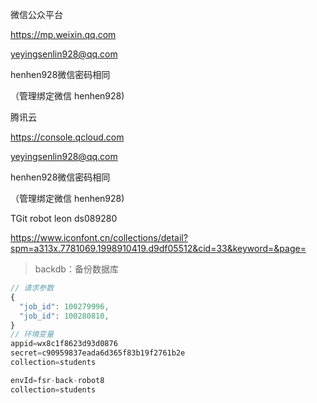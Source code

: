 微信公众平台

https://mp.weixin.qq.com

yeyingsenlin928@qq.com

henhen928微信密码相同

（管理绑定微信 henhen928)



腾讯云

https://console.qcloud.com

yeyingsenlin928@qq.com

henhen928微信密码相同

（管理绑定微信 henhen928)



TGit
robot
leon
ds089280



https://www.iconfont.cn/collections/detail?spm=a313x.7781069.1998910419.d9df05512&cid=33&keyword=&page=




> backdb：备份数据库
```js
// 请求参数
{
  "job_id": 100279996,
  "job_id": 100280810,
}
// 环境变量
appid=wx8c1f8623d93d0876
secret=c90959837eada6d365f83b19f2761b2e
collection=students

envId=fsr-back-robot8
collection=students
```

